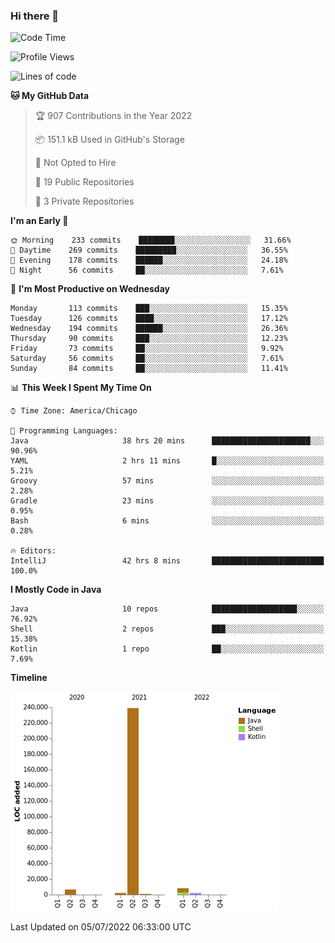 ### Hi there 👋


<!--START_SECTION:waka-->
![Code Time](http://img.shields.io/badge/Code%20Time-0%20secs-blue)

![Profile Views](http://img.shields.io/badge/Profile%20Views-4-blue)

![Lines of code](https://img.shields.io/badge/From%20Hello%20World%20I%27ve%20Written-259%20Thousand%20lines%20of%20code-blue)

**🐱 My GitHub Data** 

> 🏆 907 Contributions in the Year 2022
 > 
> 📦 151.1 kB Used in GitHub's Storage 
 > 
> 🚫 Not Opted to Hire
 > 
> 📜 19 Public Repositories 
 > 
> 🔑 3 Private Repositories  
 > 
**I'm an Early 🐤** 

```text
🌞 Morning    233 commits    ████████░░░░░░░░░░░░░░░░░   31.66% 
🌆 Daytime    269 commits    █████████░░░░░░░░░░░░░░░░   36.55% 
🌃 Evening    178 commits    ██████░░░░░░░░░░░░░░░░░░░   24.18% 
🌙 Night      56 commits     ██░░░░░░░░░░░░░░░░░░░░░░░   7.61%

```
📅 **I'm Most Productive on Wednesday** 

```text
Monday       113 commits    ███░░░░░░░░░░░░░░░░░░░░░░   15.35% 
Tuesday      126 commits    ████░░░░░░░░░░░░░░░░░░░░░   17.12% 
Wednesday    194 commits    ██████░░░░░░░░░░░░░░░░░░░   26.36% 
Thursday     90 commits     ███░░░░░░░░░░░░░░░░░░░░░░   12.23% 
Friday       73 commits     ██░░░░░░░░░░░░░░░░░░░░░░░   9.92% 
Saturday     56 commits     ██░░░░░░░░░░░░░░░░░░░░░░░   7.61% 
Sunday       84 commits     ██░░░░░░░░░░░░░░░░░░░░░░░   11.41%

```


📊 **This Week I Spent My Time On** 

```text
⌚︎ Time Zone: America/Chicago

💬 Programming Languages: 
Java                     38 hrs 20 mins      ██████████████████████░░░   90.96% 
YAML                     2 hrs 11 mins       █░░░░░░░░░░░░░░░░░░░░░░░░   5.21% 
Groovy                   57 mins             ░░░░░░░░░░░░░░░░░░░░░░░░░   2.28% 
Gradle                   23 mins             ░░░░░░░░░░░░░░░░░░░░░░░░░   0.95% 
Bash                     6 mins              ░░░░░░░░░░░░░░░░░░░░░░░░░   0.28%

🔥 Editors: 
IntelliJ                 42 hrs 8 mins       █████████████████████████   100.0%

```

**I Mostly Code in Java** 

```text
Java                     10 repos            ███████████████████░░░░░░   76.92% 
Shell                    2 repos             ███░░░░░░░░░░░░░░░░░░░░░░   15.38% 
Kotlin                   1 repo              ██░░░░░░░░░░░░░░░░░░░░░░░   7.69%

```


**Timeline**

![Chart not found](https://raw.githubusercontent.com/powercasgamer/powercasgamer/master/charts/bar_graph.png) 


 Last Updated on 05/07/2022 06:33:00 UTC
<!--END_SECTION:waka-->
